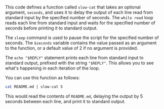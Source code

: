 This code defines a function called `slow-cat` that takes an optional argument, `seconds`, and uses it to delay the output of each line read from standard input by the specified number of seconds. The `while read` loop reads each line from standard input and waits for the specified number of seconds before printing it to standard output.

The `sleep` command is used to pause the script for the specified number of seconds. The `$seconds` variable contains the value passed as an argument to the function, or a default value of 2 if no argument is provided.

The `echo "$REPLY"` statement prints each line from standard input to standard output, prefixed with the string `"$REPLY"`. This allows you to see what's happening in each iteration of the loop.

You can use this function as follows:
```bash
cat README.md | slow-cat 5
```
This would read the contents of `README.md`, delaying the output by 5 seconds between each line, and print it to standard output.

